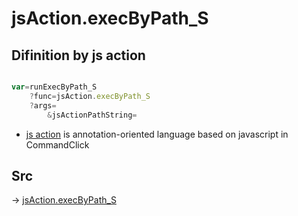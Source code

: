 # jsAction.execByPath_S

## Difinition by js action

```js.js

var=runExecByPath_S
	?func=jsAction.execByPath_S
	?args=
		&jsActionPathString=
```

- [js action](#) is annotation-oriented language based on javascript in CommandClick

## Src

-> [jsAction.execByPath_S](https://github.com/puutaro/CommandClick/blob/master/app/src/main/java/com/puutaro/commandclick/fragment_lib/terminal_fragment/js_interface/system/JsAction.kt#L17)


